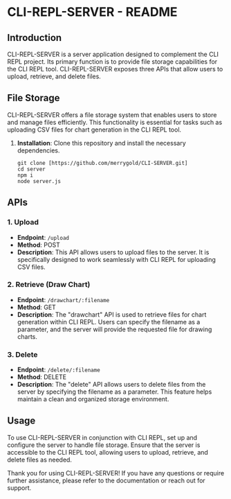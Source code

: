 # CLI-REPL-SERVER - README

## Introduction

CLI-REPL-SERVER is a server application designed to complement the CLI REPL project. Its primary function is to provide file storage capabilities for the CLI REPL tool. CLI-REPL-SERVER exposes three APIs that allow users to upload, retrieve, and delete files.

## File Storage

CLI-REPL-SERVER offers a file storage system that enables users to store and manage files efficiently. This functionality is essential for tasks such as uploading CSV files for chart generation in the CLI REPL tool.

1. **Installation**: Clone this repository and install the necessary dependencies.
   ```shell
   git clone [https://github.com/merrygold/CLI-SERVER.git]
   cd server
   npm i 
   node server.js

## APIs

### 1. Upload

- **Endpoint**: `/upload`
- **Method**: POST
- **Description**: This API allows users to upload files to the server. It is specifically designed to work seamlessly with CLI REPL for uploading CSV files.

### 2. Retrieve (Draw Chart)

- **Endpoint**: `/drawchart/:filename`
- **Method**: GET
- **Description**: The "drawchart" API is used to retrieve files for chart generation within CLI REPL. Users can specify the filename as a parameter, and the server will provide the requested file for drawing charts.

### 3. Delete

- **Endpoint**: `/delete/:filename`
- **Method**: DELETE
- **Description**: The "delete" API allows users to delete files from the server by specifying the filename as a parameter. This feature helps maintain a clean and organized storage environment.

## Usage

To use CLI-REPL-SERVER in conjunction with CLI REPL, set up and configure the server to handle file storage. Ensure that the server is accessible to the CLI REPL tool, allowing users to upload, retrieve, and delete files as needed.

Thank you for using CLI-REPL-SERVER! If you have any questions or require further assistance, please refer to the documentation or reach out for support.
